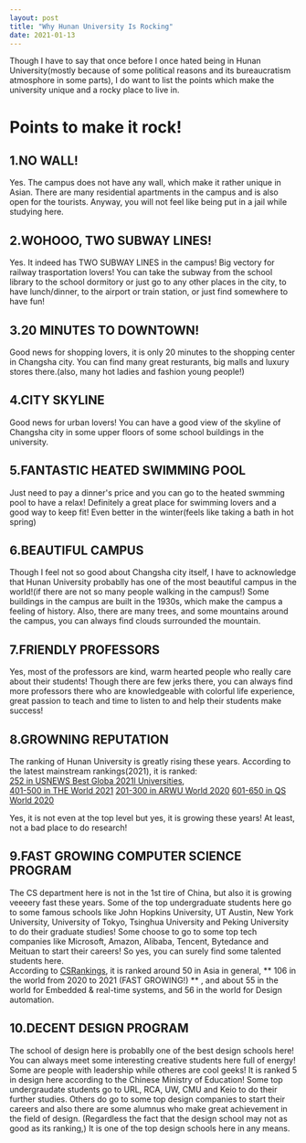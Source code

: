 ```yaml
---
layout: post
title: "Why Hunan University Is Rocking"
date: 2021-01-13
---
```


Though I have to say that once before I once hated being in Hunan University(mostly because of some political
reasons and its bureaucratism atmosphore in some parts), I do want to list the points which make the university
unique and a rocky place to live in.

# Points to make it rock!

## 1.NO WALL!

Yes. The campus does not have any wall, which make it rather unique in Asian. There are many residential apartments
in the campus and is also open for the tourists. Anyway, you will not feel like being put in a jail while studying here.


## 2.WOHOOO, TWO SUBWAY LINES!

Yes. It indeed has TWO SUBWAY LINES in the campus! Big vectory for railway trasportation lovers! You can take the subway
from the school library to the school dormitory or just go to any other places in the city, to have lunch/dinner, to the 
airport or train station, or just find somewhere to have fun!

## 3.20 MINUTES TO DOWNTOWN!

Good news for shopping lovers, it is only 20 minutes to the shopping center in Changsha city. You can find many great
resturants, big malls and luxury stores there.(also, many hot ladies and fashion young people!)

## 4.CITY SKYLINE

Good news for urban lovers! You can have a good view of the skyline of Changsha city in some upper floors of some school buildings
in the university. 

## 5.FANTASTIC HEATED SWIMMING POOL
 
 Just need to pay a dinner's price and you can go to the heated swmming pool to have a relax! Definitely a great place for swimming lovers
 and a good way to keep fit! Even better in the winter(feels like taking a bath in hot spring)
 
## 6.BEAUTIFUL CAMPUS
 
Though I feel not so good about Changsha city itself, I have to acknowledge that Hunan University probablly has one of the most beautiful 
campus in the world!(if there are not so many people walking in the campus!) Some buildings in the campus are built in the 1930s, which 
make the campus a feeling of history. Also, there are many trees, and some mountains around the campus, you can always find clouds surrounded the mountain. 

## 7.FRIENDLY PROFESSORS

Yes, most of the professors are kind, warm hearted people who really care about their students! Though there are few jerks there, you can always find more
professors there who are knowledgeable with colorful life experience, great passion to teach and time to listen to and help their students make success!

## 8.GROWNING REPUTATION

The ranking of Hunan University is greatly rising these years.
According to the latest mainstream rankings(2021), it is ranked:  
[252 in USNEWS Best Globa 2021l Universities](https://www.usnews.com/education/best-global-universities/hunan-university-505375),  
[401-500 in THE World 2021](https://www.timeshighereducation.com/world-university-rankings/2021/world-ranking#!/page/0/length/25/sort_by/rank/sort_order/asc/cols/stats)
[201-300 in ARWU World 2020](http://www.shanghairanking.com/ARWU2020.html)
[601-650 in QS World 2020](https://www.topuniversities.com/universities/hunan-university/more)

Yes, it is not even at the top level but yes, it is growing these years! At least, not a bad place to do research!

## 9.FAST GROWING COMPUTER SCIENCE PROGRAM

The CS department here is not in the 1st tire of China, but also it is growing veeeery fast these years. Some of the top undergraduate students here go to some famous schools
like John Hopkins University, UT Austin, New York University, University of Tokyo, Tsinghua University and Peking University to do their graduate studies! Some choose to go
to some top tech companies like Microsoft, Amazon, Alibaba, Tencent, Bytedance and Meituan to start their careers! So yes, you can surely find some talented students here.  
According to [CSRankings](http://csrankings.org/), it is ranked around 50 in Asia in general,
** 106 in the world from 2020 to 2021 (FAST GROWING!) ** , 
and about 55 in the world for Embedded & real-time systems, and 56 in the world for Design automation.  

## 10.DECENT DESIGN PROGRAM

The school of design here is probablly one of the best design schools here! You can always meet some interesting creative students here full of energy! Some are people with leadership
while otheres are cool geeks! It is ranked 5 in design here according to the Chinese Ministry of Education! Some top undergraudate students go to URL, RCA, UW, CMU and Keio to do their
further studies. Others do go to some top design companies to start their careers and also there are some alumnus who make great achievement in the field of design. (Regardless the fact 
that the design school may not as good as its ranking,) It is one of the top design schools here in any means.

